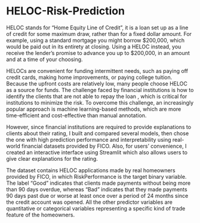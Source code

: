 # HELOC-Risk-Prediction

HELOC stands for “Home Equity Line of Credit”, it is a loan set up as a line of credit for some maximum draw, rather than for a fixed dollar amount. For example, using a standard mortgage you might borrow $200,000, which would be paid out in its entirety at closing. Using a HELOC instead, you receive the lender’s promise to advance you up to $200,000, in an amount and at a time of your choosing. 

HELOCs are convenient for funding intermittent needs, such as paying off credit cards, making home improvements, or paying college tuition. Because the upfront costs are relatively low, many people choose HELOC as a source for funds. The challenge faced by financial institutions is how to identify the clients that are not able to repay the loan , which is critical for institutions to minimize the risk.  To overcome this challenge, an increasingly popular approach is machine learning-based methods, which are more time-efficient and cost-effective than manual annotation.

However, since financial institutions are required to provide explanations to clients about their rating, I built and compared several models, then chose the one with high prediction performance and interpretability using real- world financial datasets provided by FICO. Also, for users’ convenience, I created an interactive interface using Streamlit which also allows users to give clear explanations for the rating. 

The dataset contains HELOC applications made by real homeowners provided by FICO, in which RiskPerformance is the target binary variable. The label “Good” indicates that clients made payments without being more than 90 days overdue, whereas “Bad” indicates that they made payments 90 days past due or worse at least once over a period of 24 months since the credit account was opened. All the other predictor variables are quantitative or categorical variables representing a specific kind of trade feature of the homeowners. 

